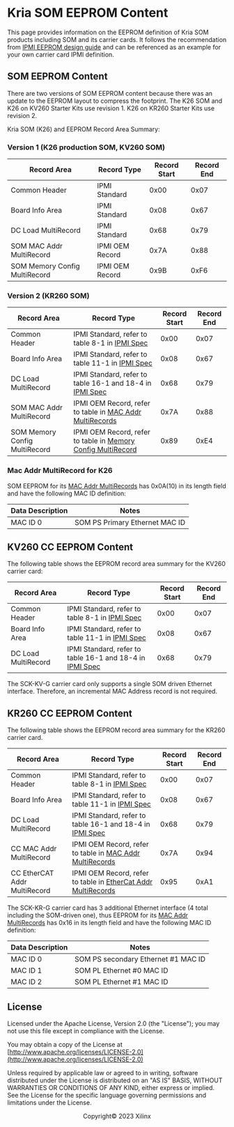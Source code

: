 # Kria SOM EEPROM Content

This page provides information on the EEPROM definition of Kria SOM products including SOM and its carrier cards. It follows the recommendation from [IPMI EEPROM design guide](./IPMI_EEPROM_design_guide.md) and can be referenced as an example for your own carrier card IPMI definition.

## SOM EEPROM Content

There are two versions of SOM EEPROM content because there was an update to the EEPROM layout to compress the footprint. The K26 SOM and K26 on KV260 Starter Kits use revision 1. K26 on KR260 Starter Kits use revision 2.

Kria SOM (K26) and EEPROM Record Area Summary:

### Version 1 (K26 production SOM, KV260 SOM)

| Record Area                     | Record Type                                  | Record Start | Record End |
|---------------------------------|----------------------------------------------| ------------ | ---------- |
| Common Header                   | IPMI Standard | 0x00 | 0x07 |
| Board Info Area                 | IPMI Standard | 0x08 | 0x67 |
| DC Load MultiRecord             | IPMI Standard | 0x68 | 0x79 |
| SOM MAC Addr MultiRecord        | IPMI OEM Record | 0x7A | 0x88 |
| SOM Memory Config MultiRecord   | IPMI OEM Record | 0x9B | 0xF6 |

### Version 2 (KR260 SOM)

| Record Area                     | Record Type                                  | Record Start | Record End |
|---------------------------------|----------------------------------------------| ------------ | ---------- |
| Common Header                   | IPMI Standard, refer to table 8-1 in [IPMI Spec](https://www.intel.com/content/dam/www/public/us/en/documents/specification-updates/ipmi-platform-mgt-fru-info-storage-def-v1-0-rev-1-3-spec-update.pdf) | 0x00 | 0x07 |
| Board Info Area                 | IPMI Standard, refer to table 11-1 in [IPMI Spec](https://www.intel.com/content/dam/www/public/us/en/documents/specification-updates/ipmi-platform-mgt-fru-info-storage-def-v1-0-rev-1-3-spec-update.pdf) | 0x08 | 0x67 |
| DC Load MultiRecord             | IPMI Standard, refer to table 16-1 and  18-4 in [IPMI Spec](https://www.intel.com/content/dam/www/public/us/en/documents/specification-updates/ipmi-platform-mgt-fru-info-storage-def-v1-0-rev-1-3-spec-update.pdf) | 0x68 | 0x79 |
| SOM MAC Addr MultiRecord        | IPMI OEM Record, refer to table in [MAC Addr MultiRecords](./IPMI_EEPROM_design_guide.md#mac-addr-multirecords) | 0x7A | 0x88 |
| SOM Memory Config MultiRecord   | IPMI OEM Record, refer to table in [Memory Config MultiRecord](./IPMI_EEPROM_design_guide.md#memory-config-multirecord) | 0x89 | 0xE4 |

### Mac Addr MultiRecord for K26

SOM EEPROM for its [MAC Addr MultiRecords](./IPMI_EEPROM_design_guide.md#mac-addr-multirecords) has 0x0A(10) in its length field and have the following MAC ID definition:

| Data Description | Notes                                     |
|------------------|-------------------------------------------|
|     MAC ID 0     | SOM PS Primary Ethernet MAC ID            |

## KV260 CC EEPROM Content

The following table shows the EEPROM record area summary for the KV260 carrier card:

| Record Area                     | Record Type   | Record Start | Record End |
|---------------------------------|---------------| ------------ | ---------- |
| Common Header                   | IPMI Standard, refer to table 8-1 in [IPMI Spec](https://www.intel.com/content/dam/www/public/us/en/documents/specification-updates/ipmi-platform-mgt-fru-info-storage-def-v1-0-rev-1-3-spec-update.pdf) | 0x00         | 0x07       |
| Board Info Area                 | IPMI Standard, refer to table 11-1 in [IPMI Spec](https://www.intel.com/content/dam/www/public/us/en/documents/specification-updates/ipmi-platform-mgt-fru-info-storage-def-v1-0-rev-1-3-spec-update.pdf) | 0x08         | 0x67       |
| DC Load MultiRecord             | IPMI Standard, refer to table 16-1 and  18-4 in [IPMI Spec](https://www.intel.com/content/dam/www/public/us/en/documents/specification-updates/ipmi-platform-mgt-fru-info-storage-def-v1-0-rev-1-3-spec-update.pdf) | 0x68         | 0x79       |

The SCK-KV-G carrier card only supports a single SOM driven Ethernet interface. Therefore, an incremental MAC Address record is not required.

## KR260 CC EEPROM Content

The following table shows the EEPROM record area summary for the KR260 carrier card.

| Record Area                     | Record Type     | Record Start | Record End |
|---------------------------------|-----------------| ------------ | ---------- |
| Common Header                   | IPMI Standard, refer to table 8-1 in [IPMI Spec](https://www.intel.com/content/dam/www/public/us/en/documents/specification-updates/ipmi-platform-mgt-fru-info-storage-def-v1-0-rev-1-3-spec-update.pdf)   | 0x00         | 0x07       |
| Board Info Area                 | IPMI Standard, refer to table 11-1 in [IPMI Spec](https://www.intel.com/content/dam/www/public/us/en/documents/specification-updates/ipmi-platform-mgt-fru-info-storage-def-v1-0-rev-1-3-spec-update.pdf)   | 0x08         | 0x67       |
| DC Load MultiRecord             | IPMI Standard, refer to table 16-1 and  18-4 in [IPMI Spec](https://www.intel.com/content/dam/www/public/us/en/documents/specification-updates/ipmi-platform-mgt-fru-info-storage-def-v1-0-rev-1-3-spec-update.pdf)   | 0x68         | 0x79       |
| CC MAC Addr MultiRecord         | IPMI OEM Record, refer to table in [MAC Addr MultiRecords](./IPMI_EEPROM_design_guide.md#mac-addr-multirecords) | 0x7A         | 0x94       |
| CC EtherCAT Addr MultiRecord    | IPMI OEM Record, refer to table in [EtherCat Addr MultiRecords](./IPMI_EEPROM_design_guide.md#ethercat-addr-multirecords) | 0x95         | 0xA1       |

The SCK-KR-G carrier card has 3 additional Ethernet interface (4 total including the SOM-driven one), thus EEPROM for its [MAC Addr MultiRecords](./IPMI_EEPROM_design_guide.md#mac-addr-multirecords) has 0x16 in its length field and have the following MAC ID definition:

| Data Description | Notes                               |
|------------------|-------------------------------------|
|     MAC ID 0     | SOM PS secondary Ethernet #1 MAC ID |
|     MAC ID 1     | SOM PL Ethernet #0 MAC ID           |
|     MAC ID 2     | SOM PL Ethernet #1 MAC ID           |

## License

Licensed under the Apache License, Version 2.0 (the "License"); you may not use this file except in compliance with the License.

You may obtain a copy of the License at
[http://www.apache.org/licenses/LICENSE-2.0](http://www.apache.org/licenses/LICENSE-2.0)

Unless required by applicable law or agreed to in writing, software distributed under the License is distributed on an "AS IS" BASIS, WITHOUT WARRANTIES OR CONDITIONS OF ANY KIND, either express or implied. See the License for the specific language governing permissions and limitations under the License.

<p class="sphinxhide" align="center">Copyright&copy; 2023 Xilinx</p>